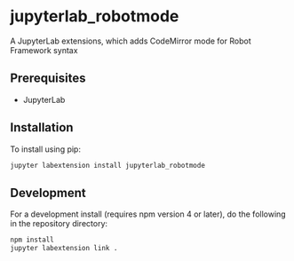 # jupyterlab_robotmode

A JupyterLab extensions, which adds CodeMirror mode for Robot Framework syntax


## Prerequisites

* JupyterLab

## Installation

To install using pip:

```bash
jupyter labextension install jupyterlab_robotmode
```

## Development

For a development install (requires npm version 4 or later), do the following in the repository directory:

```bash
npm install
jupyter labextension link .
```
